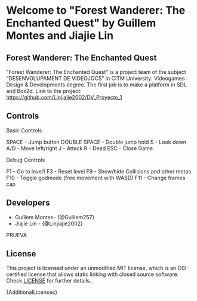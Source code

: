 # Welcome to "Forest Wanderer: The Enchanted Quest" by Guillem Montes and Jiajie Lin

## Forest Wanderer: The Enchanted Quest

"Forest Wanderer: The Enchanted Quest" is a project team of the subject “DESENVOLUPAMENT DE VIDEOJOCS” in CITM University: Videogames Design & Developments degree. The first job is to make a platform in SDL and Box2d.
Link to the project: https://github.com/Linjiajie2002/DV_Proyecto_1

## Controls

Basic Controls

SPACE - Jump button
DOUBLE SPACE - Double jump
hold S - Look down
A/D - Move left/right
J - Attack
R - Dead
ESC - Close Game

Debug Controls

F1 - Go to level1
F3 - Reset level
F9 - Show/hide Collisions and other metas
F10 - Toggle godmode (free movement with WASD)
F11 - Change frames cap


## Developers

 - Guillem Montes- {@Guillem257}
 - Jiajie Lin - {@Linjiajie2002}

PRUEVA

## License

This project is licensed under an unmodified MIT license, which is an OSI-certified license that allows static linking with closed source software. Check [LICENSE](LICENSE) for further details.

{AdditionalLicenses}


